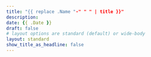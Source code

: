 ```yaml
---
title: "{{ replace .Name "-" " " | title }}"
description:
date: {{ .Date }}
draft: false
# layout options are standard (default) or wide-body
layout: standard
show_title_as_headline: false
---
```

